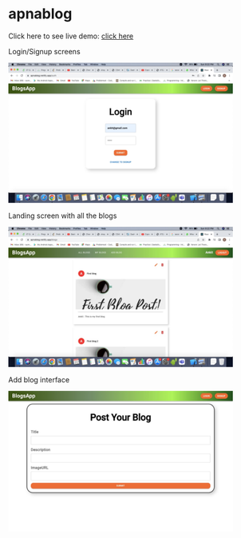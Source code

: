 # apnablog

Click here to see live demo: [click here](https://apnablogs.netlify.app/)

<p>Login/Signup screens</p>
<img src="/images/img1.jpeg" alt="login-signup screens" style="width:450px"/>
<br>
<p>Landing screen with all the blogs</p>
<img src="/images/img2.jpeg" alt="landing-page screen" style="width:450px"/>
<br>
<p>Add blog interface</p>
<img src="/images/img3.jpeg" alt="add-blog screen" style="width:450px"/>
